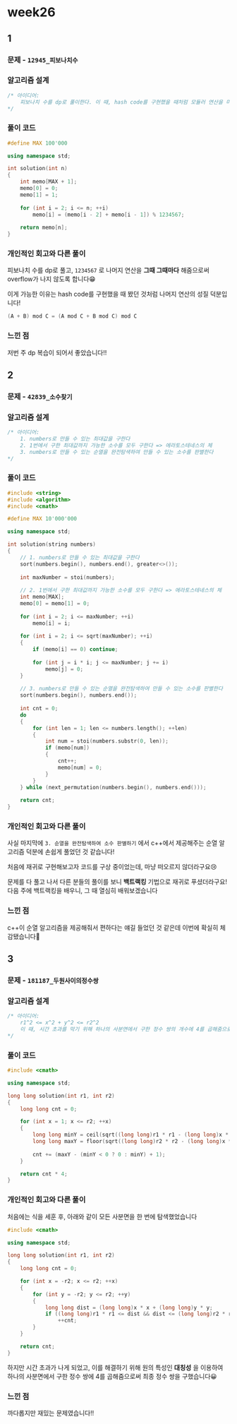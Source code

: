 # week26

## 1

### 문제 - <code>12945_피보나치수</code>



### 알고리즘 설계

```cpp
/* 아이디어:
	피보나치 수를 dp로 풀이한다. 이 때, hash code를 구현했을 때처럼 모듈러 연산을 미리 해줌으로써 overflow를 방지한다
*/
```



### 풀이 코드

```cpp
#define MAX 100'000

using namespace std;

int solution(int n)
{
    int memo[MAX + 1];
    memo[0] = 0;
    memo[1] = 1;
    
    for (int i = 2; i <= n; ++i)
        memo[i] = (memo[i - 2] + memo[i - 1]) % 1234567;
    
    return memo[n];
}
```



### 개인적인 회고와 다른 풀이

피보나치 수를 dp로 풀고, `1234567` 로 나머지 연산을 **그때 그때마다** 해줌으로써 overflow가 나지 않도록 합니다😁

이게 가능한 이유는 hash code를 구현했을 때 봤던 것처럼 나머지 연산의 성질 덕분입니다!

```cpp
(A + B) mod C = (A mod C + B mod C) mod C
```



### 느낀 점

저번 주 dp 복습이 되어서 좋았습니다!!





## 2

### 문제 - <code>42839_소수찾기</code>

### 알고리즘 설계

```cpp
/* 아이디어:
	1. numbers로 만들 수 있는 최대값을 구한다
	2. 1번에서 구한 최대값까지 가능한 소수를 모두 구한다 => 에라토스테네스의 체
	3. numbers로 만들 수 있는 순열을 완전탐색하여 만들 수 있는 소수를 판별한다
*/
```



### 풀이 코드

```cpp
#include <string>
#include <algorithm>
#include <cmath>

#define MAX 10'000'000

using namespace std;

int solution(string numbers)
{
    // 1. numbers로 만들 수 있는 최대값을 구한다
    sort(numbers.begin(), numbers.end(), greater<>());
    
    int maxNumber = stoi(numbers);
    
    // 2. 1번에서 구한 최대값까지 가능한 소수를 모두 구한다 => 에라토스테네스의 체
    int memo[MAX];
    memo[0] = memo[1] = 0;
    
    for (int i = 2; i <= maxNumber; ++i)
        memo[i] = i;
    
    for (int i = 2; i <= sqrt(maxNumber); ++i)
    {
        if (memo[i] == 0) continue;
        
        for (int j = i * i; j <= maxNumber; j += i)
            memo[j] = 0;
    }
    
    // 3. numbers로 만들 수 있는 순열을 완전탐색하여 만들 수 있는 소수를 판별한다
    sort(numbers.begin(), numbers.end());
    
    int cnt = 0;
    do
    {
        for (int len = 1; len <= numbers.length(); ++len)
        {
            int num = stoi(numbers.substr(0, len));
            if (memo[num])
            {
                cnt++;
                memo[num] = 0;
            }
        }
    } while (next_permutation(numbers.begin(), numbers.end()));
    
    return cnt;
}
```



### 개인적인 회고와 다른 풀이

사실 마지막에 `3. 순열을 완전탐색하여 소수 판별하기` 에서 c++에서 제공해주는 순열 알고리즘 덕분에 손쉽게 풀었던 것 같습니다!

처음에 재귀로 구현해보고자 코드를 구상 중이었는데, 마냥 떠오르지 않더라구요😢

문제를 다 풀고 나서 다른 분들의 풀이를 보니 **백트랙킹** 기법으로 재귀로 푸셨더라구요! 다음 주에 백트랙킹을 배우니, 그 때 열심히 배워보겠습니다



### 느낀 점

c++이 순열 알고리즘을 제공해줘서 편하다는 얘길 들었던 것 같은데 이번에 확실히 체감됐습니다🫨






## 3

### 문제 - <code>181187_두원사이의정수쌍</code>

### 알고리즘 설계

```cpp
/* 아이디어:
	r1^2 <= x^2 + y^2 <= r2^2
	이 때, 시간 초과를 막기 위해 하나의 사분면에서 구한 정수 쌍의 개수에 4를 곱해줌으로써 최종 정수 쌍을 구한다
*/
```



### 풀이 코드

```cpp
#include <cmath>

using namespace std;

long long solution(int r1, int r2)
{
    long long cnt = 0;

    for (int x = 1; x <= r2; ++x)
    {
        long long minY = ceil(sqrt((long long)r1 * r1 - (long long)x * x));
        long long maxY = floor(sqrt((long long)r2 * r2 - (long long)x * x));
        
        cnt += (maxY - (minY < 0 ? 0 : minY) + 1);
    }

    return cnt * 4;
}
```



### 개인적인 회고와 다른 풀이

처음에는 식을 세훈 후, 아래와 같이 모든 사분면을 한 번에 탐색했었습니다

```cpp
#include <cmath>

using namespace std;

long long solution(int r1, int r2)
{
    long long cnt = 0;

    for (int x = -r2; x <= r2; ++x)
    {
        for (int y = -r2; y <= r2; ++y)
        {
            long long dist = (long long)x * x + (long long)y * y;
            if ((long long)r1 * r1 <= dist && dist <= (long long)r2 * r2)
                ++cnt;
        }
    }

    return cnt;
}

```

하지만 시간 초과가 나게 되었고, 이를 해결하기 위해 원의 특성인 **대칭성** 을 이용하여 하나의 사분면에서 구한 정수 쌍에 4를 곱해줌으로써 최종 정수 쌍을 구했습니다😀




### 느낀 점

까다롭지만 재밌는 문제였습니다!!
